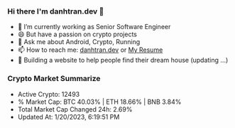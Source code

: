 ### Hi there I'm danhtran.dev 👋

- 🔭 I’m currently working as Senior Software Engineer
- 😄 But have a passion on crypto projects
- 💬 Ask me about Android, Crypto, Running 
- 📫 How to reach me: <a href="https://danhtran.dev" target="_blank">danhtran.dev</a> or <a href="Dan-Resume.pdf" target="_blank">My Resume</a>
- 🌱 Building a website to help people find their dream house (updating ...)

### Crypto Market Summarize
- Active Crypto: 12493
- % Market Cap: BTC 40.03% | ETH 18.66% | BNB 3.84%
- Total Market Cap Changed 24h: 2.69%
- Updated At: 1/20/2023, 6:19:51 PM
